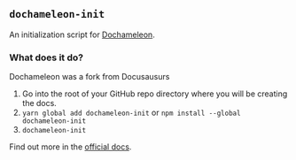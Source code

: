 ## `dochameleon-init`

An initialization script for [Dochameleon](https://dochameleon.io).

### What does it do?

Dochameleon was a fork from Docusausurs

1. Go into the root of your GitHub repo directory where you will be creating the docs.
1. `yarn global add dochameleon-init` or `npm install --global dochameleon-init`
1. `dochameleon-init`

Find out more in the [official docs](https://dochameleon.io/docs/en/installation.html).
